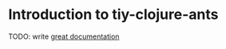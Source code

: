 # Introduction to tiy-clojure-ants

TODO: write [great documentation](http://jacobian.org/writing/what-to-write/)
